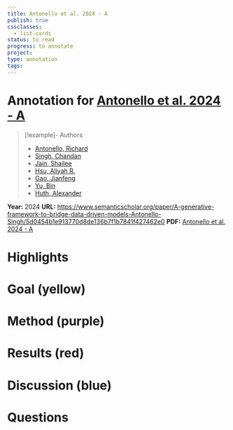 ```yaml
---
title: Antonello et al. 2024 - A
publish: true
cssclasses:
  - list-cards
status: to read
progress: to annotate
project:
type: annotation
tags:
---
```

# Annotation for [Antonello et al. 2024 - A](Papers/References/Antonello%20et%20al.%202024%20-%20A)

> [!example]- Authors
> - [Antonello, Richard](Papers/People/Antonello%20Richard)
> - [Singh, Chandan](Papers/People/Singh%20Chandan)
> - [Jain, Shailee](Papers/People/Jain%20Shailee)
> - [Hsu, Aliyah R.](Papers/People/Hsu%20Aliyah%20R.)
> - [Gao, Jianfeng](Papers/People/Gao%20Jianfeng)
> - [Yu, Bin](Papers/People/Yu%20Bin)
> - [Huth, Alexander](Papers/People/Huth%20Alexander)

**Year:** 2024
**URL:** https://www.semanticscholar.org/paper/A-generative-framework-to-bridge-data-driven-models-Antonello-Singh/5d0454b1e913770d8de136b7f1b7841f427462e0
**PDF:** [Antonello et al. 2024 - A](Papers/PDFs/Antonello%20et%20al.%202024%20-%20A%20generative%20framework%20to%20bridge%20data-driven%20models%20and%20scientific%20theories%20in%20language%20neuroscience.pdf)

# Highlights


# Goal (yellow)


# Method (purple)


# Results (red)


# Discussion (blue)


# Questions

